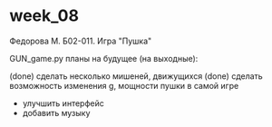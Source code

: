# week_08
Федорова М.  Б02-011. Игра "Пушка"

GUN_game.py планы на будущее (на выходные):

(done) сделать несколько мишеней, движущихся
(done) сделать возможность изменения g, мощности пушки в самой игре
- улучшить интерфейс
- добавить музыку
